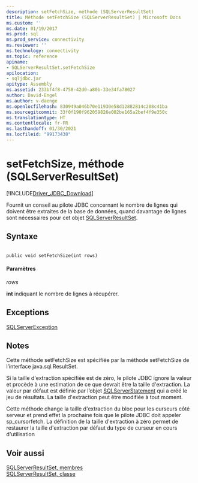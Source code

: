 ```yaml
---
description: setFetchSize, méthode (SQLServerResultSet)
title: Méthode setFetchSize (SQLServerResultSet) | Microsoft Docs
ms.custom: ''
ms.date: 01/19/2017
ms.prod: sql
ms.prod_service: connectivity
ms.reviewer: ''
ms.technology: connectivity
ms.topic: reference
apiname:
- SQLServerResultSet.setFetchSize
apilocation:
- sqljdbc.jar
apitype: Assembly
ms.assetid: 233bf4f8-4758-42d0-a80b-33e34fa78027
author: David-Engel
ms.author: v-daenge
ms.openlocfilehash: 830949a046b70e11930e58d12882814c208c41ba
ms.sourcegitcommit: 33f0f190f962059826e002be165a2bef4f9e350c
ms.translationtype: HT
ms.contentlocale: fr-FR
ms.lasthandoff: 01/30/2021
ms.locfileid: "99173438"
---
```

# <a name="setfetchsize-method-sqlserverresultset"></a>setFetchSize, méthode (SQLServerResultSet)
[!INCLUDE[Driver_JDBC_Download](../../../includes/driver_jdbc_download.md)]

  Fournit un conseil au pilote JDBC concernant le nombre de lignes qui doivent être extraites de la base de données, quand davantage de lignes sont nécessaires pour cet objet [SQLServerResultSet](../../../connect/jdbc/reference/sqlserverresultset-class.md).  
  
## <a name="syntax"></a>Syntaxe  
  
```  
  
public void setFetchSize(int rows)  
```  
  
#### <a name="parameters"></a>Paramètres  
 *rows*  
  
 **int** indiquant le nombre de lignes à récupérer.  
  
## <a name="exceptions"></a>Exceptions  
 [SQLServerException](../../../connect/jdbc/reference/sqlserverexception-class.md)  
  
## <a name="remarks"></a>Notes  
 Cette méthode setFetchSize est spécifiée par la méthode setFetchSize de l’interface java.sql.ResultSet.  
  
 Si la taille d'extraction spécifiée est de zéro, le pilote JDBC ignore la valeur et procède à une estimation de ce que devrait être la taille d'extraction. La valeur par défaut est définie par l’objet [SQLServerStatement](../../../connect/jdbc/reference/sqlserverstatement-class.md) qui a créé le jeu de résultats. La taille d'extraction peut être modifiée à tout moment.  
  
 Cette méthode change la taille d'extraction du bloc pour les curseurs côté serveur et prend effet la prochaine fois que le pilote JDBC doit appeler sp_cursorfetch. La définition de la taille d'extraction à zéro permet de restaurer la taille d'extraction par défaut du type de curseur en cours d'utilisation  
  
## <a name="see-also"></a>Voir aussi  
 [SQLServerResultSet, membres](../../../connect/jdbc/reference/sqlserverresultset-members.md)   
 [SQLServerResultSet, classe](../../../connect/jdbc/reference/sqlserverresultset-class.md)  
  
  
